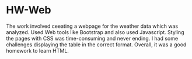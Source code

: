 # HW-Web

The work involved ceeating a webpage for the weather data which was analyzed. 
Used Web tools like Bootstrap and also used Javascript.
Styling the pages with CSS was time-consuming and never ending.
I had some challenges displaying the table in the correct format.
Overall, it was a good homework to learn HTML.
